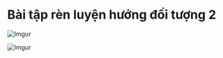 # Bài tập rèn luyện hướng đối tượng 2  

![Imgur](https://i.imgur.com/wEG42LV.png)  

![Imgur](https://i.imgur.com/2zqYEFR.png)